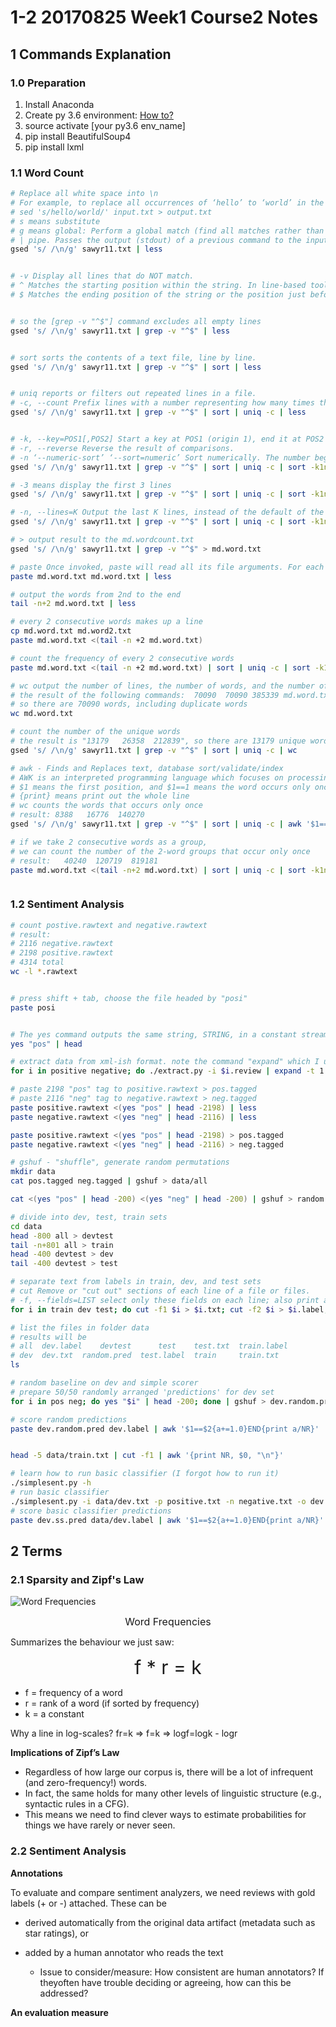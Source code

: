 # 1-2 20170825 Week1 Course2 Notes

## 1 Commands Explanation
### 1.0 Preparation

1. Install Anaconda
2. Create py 3.6 environment: [How to?](https://conda.io/docs/user-guide/getting-started.html)
3. source activate [your py3.6 env_name]
4. pip install BeautifulSoup4
5. pip install lxml


### 1.1 Word Count

```bash
# Replace all white space into \n
# For example, to replace all occurrences of ‘hello’ to ‘world’ in the file input.txt:
# sed 's/hello/world/' input.txt > output.txt
# s means substitute
# g means global: Perform a global match (find all matches rather than stopping after the first match)
# | pipe. Passes the output (stdout) of a previous command to the input (stdin) of the next one, or to the shell. This is a method of chaining commands together.
gsed 's/ /\n/g' sawyr11.txt | less


# -v Display all lines that do NOT match.
# ^ Matches the starting position within the string. In line-based tools, it matches the starting position of any line.
# $ Matches the ending position of the string or the position just before a string-ending newline. In line-based tools, it matches the ending position of any line.


# so the [grep -v "^$"] command excludes all empty lines
gsed 's/ /\n/g' sawyr11.txt | grep -v "^$" | less


# sort sorts the contents of a text file, line by line.
gsed 's/ /\n/g' sawyr11.txt | grep -v "^$" | sort | less


# uniq reports or filters out repeated lines in a file.
# -c, --count Prefix lines with a number representing how many times they occurred.
gsed 's/ /\n/g' sawyr11.txt | grep -v "^$" | sort | uniq -c | less


# -k, --key=POS1[,POS2]	Start a key at POS1 (origin 1), end it at POS2 (default end of line). See POS syntax below.
# -r, --reverse	Reverse the result of comparisons.
# -n ‘--numeric-sort’ ‘--sort=numeric’ Sort numerically. The number begins each line and consists of optional blanks, an optional ‘-’ sign, and zero or more digits possibly separated by thousands separators, optionally followed by a decimal-point character and zero or more digits. An empty number is treated as ‘0’.
gsed 's/ /\n/g' sawyr11.txt | grep -v "^$" | sort | uniq -c | sort -k1nr | less

# -3 means display the first 3 lines
gsed 's/ /\n/g' sawyr11.txt | grep -v "^$" | sort | uniq -c | sort -k1nr | head -3

# -n, --lines=K	Output the last K lines, instead of the default of the last 10; alternatively, use "-n +K" to output lines starting with the Kth.
gsed 's/ /\n/g' sawyr11.txt | grep -v "^$" | sort | uniq -c | sort -k1nr | tail -n +2

# > output result to the md.wordcount.txt
gsed 's/ /\n/g' sawyr11.txt | grep -v "^$" > md.word.txt

# paste Once invoked, paste will read all its file arguments. For each corresponding line, paste will append the contents of each file at that line to its output along with a tab.
paste md.word.txt md.word.txt | less

# output the words from 2nd to the end
tail -n+2 md.word.txt | less

# every 2 consecutive words makes up a line
cp md.word.txt md.word2.txt
paste md.word.txt <(tail -n +2 md.word.txt)

# count the frequency of every 2 consecutive words
paste md.word.txt <(tail -n +2 md.word.txt) | sort | uniq -c | sort -k1nr | head -5

# wc output the number of lines, the number of words, and the number of characters.
# the result of the following commands:  70090  70090 385339 md.word.txt
# so there are 70090 words, including duplicate words
wc md.word.txt

# count the number of the unique words
# the result is "13179   26358  212839", so there are 13179 unique words
gsed 's/ /\n/g' sawyr11.txt | grep -v "^$" | sort | uniq -c | wc

# awk - Finds and Replaces text, database sort/validate/index
# AWK is an interpreted programming language which focuses on processing text.
# $1 means the first position, and $1==1 means the word occurs only once
# {print} means print out the whole line
# wc counts the words that occurs only once
# result: 8388   16776  140270
gsed 's/ /\n/g' sawyr11.txt | grep -v "^$" | sort | uniq -c | awk '$1==1{print}' | wc

# if we take 2 consecutive words as a group,
# we can count the number of the 2-word groups that occur only once
# result:   40240  120719  819181
paste md.word.txt <(tail -n+2 md.word.txt) | sort | uniq -c | sort -k1nr | awk '$1==1{print}' | wc



```

### 1.2 Sentiment Analysis

```bash
# count postive.rawtext and negative.rawtext
# result:
# 2116 negative.rawtext
# 2198 positive.rawtext
# 4314 total
wc -l *.rawtext


# press shift + tab, choose the file headed by "posi"
paste posi


# The yes command outputs the same string, STRING, in a constant stream. If STRING is not specified, the word it repeats is "y".
yes "pos" | head

# extract data from xml-ish format. note the command "expand" which I use to remove tabs
for i in positive negative; do ./extract.py -i $i.review | expand -t 1 > $i.rev.txt; done

# paste 2198 "pos" tag to positive.rawtext > pos.tagged
# paste 2116 "neg" tag to negative.rawtext > neg.tagged
paste positive.rawtext <(yes "pos" | head -2198) | less
paste negative.rawtext <(yes "neg" | head -2116) | less

paste positive.rawtext <(yes "pos" | head -2198) > pos.tagged
paste negative.rawtext <(yes "neg" | head -2116) > neg.tagged

# gshuf - "shuffle", generate random permutations
mkdir data
cat pos.tagged neg.tagged | gshuf > data/all

cat <(yes "pos" | head -200) <(yes "neg" | head -200) | gshuf > random.pred

# divide into dev, test, train sets
cd data
head -800 all > devtest
tail -n+801 all > train
head -400 devtest > dev
tail -400 devtest > test

# separate text from labels in train, dev, and test sets
# cut Remove or "cut out" sections of each line of a file or files.
# -f, --fields=LIST	select only these fields on each line; also print any line that contains no delimiter character, unless the -s option is specified. LIST specifies a field, a set of fields, or a range of fields;
for i in train dev test; do cut -f1 $i > $i.txt; cut -f2 $i > $i.label; done

# list the files in folder data
# results will be
# all  dev.label	devtest      test	 test.txt  train.label
# dev  dev.txt	random.pred  test.label  train	   train.txt
ls

# random baseline on dev and simple scorer
# prepare 50/50 randomly arranged 'predictions' for dev set
for i in pos neg; do yes "$i" | head -200; done | gshuf > dev.random.pred

# score random predictions
paste dev.random.pred dev.label | awk '$1==$2{a+=1.0}END{print a/NR}'


head -5 data/train.txt | cut -f1 | awk '{print NR, $0, "\n"}'

# learn how to run basic classifier (I forgot how to run it)
./simplesent.py -h
# run basic classifier
./simplesent.py -i data/dev.txt -p positive.txt -n negative.txt -o dev.ss.pred
# score basic classifier predictions
paste dev.ss.pred data/dev.label | awk '$1==$2{a+=1.0}END{print a/NR}'
```


## 2 Terms

### 2.1 Sparsity and Zipf's Law

![Word Frequencies](./images/week1-2_word_frequencies.png)

<div style="text-align:center;">
  <span style="font-size:16px;">Word Frequencies</span>
</div>

Summarizes the behaviour we just saw:

<div style="text-align:center;">
  <span style="font-size:30px;">f * r = k</span>
</div>

* f = frequency of a word
* r = rank of a word (if sorted by frequency)
* k = a constant

Why a line in log-scales? fr=k => f=k => logf=logk - logr

**Implications of Zipf’s Law**

- Regardless of how large our corpus is, there will be a lot of infrequent (and zero-frequency!) words.
- In fact, the same holds for many other levels of linguistic structure (e.g., syntactic rules in a CFG).
- This means we need to find clever ways to estimate probabilities for things we have rarely or never seen.



### 2.2 Sentiment Analysis

**Annotations**

To evaluate and compare sentiment analyzers, we need reviews with gold labels (+ or -) attached. These can be

- derived automatically from the original data artifact (metadata such as star ratings), or

- added by a human annotator who reads the text

  - Issue to consider/measure: How consistent are human annotators? If theyoften have trouble deciding or agreeing, how can this be addressed?

**An evaluation measure**
